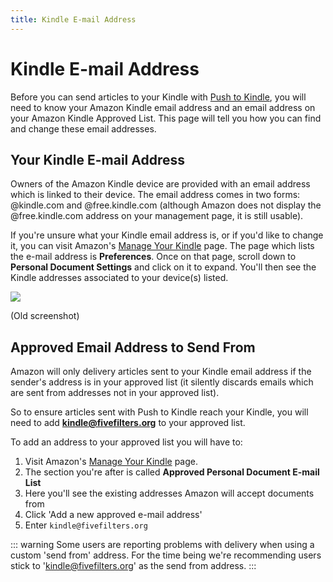 ```yaml
---
title: Kindle E-mail Address
---
```


# Kindle E-mail Address

Before you can send articles to your Kindle with [Push to Kindle](https://pushtokindle.fivefilters.org), you will need to know your Amazon Kindle email address and an email address on your Amazon Kindle Approved List. This page will tell you how you can find and change these email addresses.

## Your Kindle E-mail Address

Owners of the Amazon Kindle device are provided with an email address which is linked to their device. The email address comes in two forms: @kindle.com and @free.kindle.com (although Amazon does not display the @free.kindle.com address on your management page, it is still usable).

If you're unsure what your Kindle email address is, or if you'd like to change it, you can visit Amazon's [Manage Your Kindle](https://www.amazon.co.uk/hz/mycd/myx?ie=UTF8#/home/settings/pdoc) page. The page which lists the e-mail address is **Preferences**. Once on that page, scroll down to **Personal Document Settings** and click on it to expand. You'll then see the Kindle addresses associated to your device(s) listed.

![](/images/push-to-kindle/manage_your_devices.png)

(Old screenshot)

## Approved Email Address to Send From

Amazon will only delivery articles sent to your Kindle email address if the sender's address is in your approved list (it silently discards emails which are sent from addresses not in your approved list).

So to ensure articles sent with Push to Kindle reach your Kindle, you will need to add **kindle@fivefilters.org** to your approved list. 

To add an address to your approved list you will have to:

1. Visit Amazon's [Manage Your Kindle](https://www.amazon.co.uk/hz/mycd/myx?ie=UTF8#/home/settings/pdoc) page. 
1. The section you're after is called **Approved Personal Document E-mail List**
1. Here you'll see the existing addresses Amazon will accept documents from
1. Click 'Add a new approved e-mail address'
1. Enter `kindle@fivefilters.org`

::: warning
Some users are reporting problems with delivery when using a custom 'send from' address. For the time being we're recommending users stick to 'kindle@fivefilters.org' as the send from address.
:::
